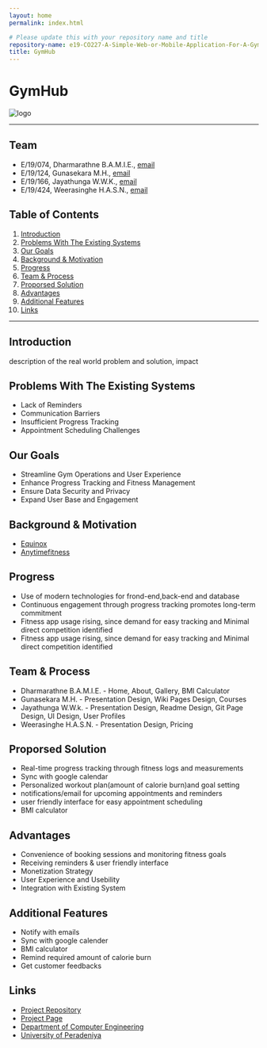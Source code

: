 ```yaml
---  
layout: home
permalink: index.html

# Please update this with your repository name and title
repository-name: e19-CO227-A-Simple-Web-or-Mobile-Application-For-A-Gym
title: GymHub
---
```


[comment]: # "This is the standard layout for the project, but you can clean this and use your own template"

# GymHub
![logo](https://github.com/cepdnaclk/e19-CO227-A-Simple-Web-or-Mobile-Application-For-A-Gym/assets/111074993/f1c64a2a-440f-41b6-b325-4cd0a99105ce)

---

<!-- 
This is a sample image, to show how to add images to your page. To learn more options, please refer [this](https://projects.ce.pdn.ac.lk/docs/faq/how-to-add-an-image/)

![Sample Image](./images/sample.png)
 -->

## Team
-  E/19/074, Dharmarathne B.A.M.I.E., [email](mailto:e19074@eng.pdn.ac.lk)
-  E/19/124, Gunasekara M.H., [email](mailto:e19124@eng.pdn.ac.lk)
-  E/19/166, Jayathunga W.W.K., [email](mailto:e19166@eng.pdn.ac.lk)
-  E/19/424, Weerasinghe H.A.S.N., [email](mailto:e19424@eng.pdn.ac.lk)

## Table of Contents
1. [Introduction](#introduction)
2. [Problems With The Existing Systems](#problems_with_the_existing_systems)
3. [Our Goals](#our_goal)
4. [Background & Motivation](#background_&_motivation)
5. [Progress](#progress)
6. [Team & Process](#team_&_process)
7. [Proporsed Solution](#proporsed_solution)
8. [Advantages](#advantages)
9. [Additional Features](#additional_features)
10. [Links](#links)

---

## Introduction

 description of the real world problem and solution, impact

## Problems With The Existing Systems

- Lack of Reminders
- Communication Barriers
- Insufficient Progress Tracking
- Appointment Scheduling Challenges

## Our Goals

- Streamline Gym Operations and User Experience
- Enhance Progress Tracking and Fitness Management
- Ensure Data Security and Privacy
- Expand User Base and Engagement

## Background & Motivation

- [Equinox](https://www.equinox.com/)
- [Anytimefitness](https://www.anytimefitness.com/)

## Progress

- Use of modern technologies for frond-end,back-end and database
- Continuous engagement through progress tracking promotes long-term commitment
- Fitness app usage rising, since  demand  for easy tracking and Minimal direct competition identified
- Fitness app usage rising, since  demand  for easy tracking and Minimal direct competition identified

## Team & Process

- Dharmarathne B.A.M.I.E. - Home, About, Gallery, BMI Calculator
- Gunasekara M.H.         - Presentation Design, Wiki Pages Design, Courses
- Jayathunga W.W.k.       - Presentation Design, Readme Design, Git Page Design, UI Design, User Profiles
- Weerasinghe H.A.S.N.    - Presentation Design, Pricing

## Proporsed Solution

- Real-time progress tracking through fitness logs and measurements
- Sync with google calendar
- Personalized workout plan(amount of calorie burn)and goal setting
- notifications/email for upcoming appointments and reminders
- user friendly  interface for easy appointment scheduling
- BMI calculator

## Advantages

- Convenience of booking sessions and monitoring fitness goals
- Receiving reminders & user friendly interface
- Monetization Strategy
- User Experience and Usebility
- Integration with Existing System

## Additional Features

- Notify with emails
- Sync with google calender
- BMI calculator
- Remind required amount of calorie burn
- Get customer feedbacks

## Links

- [Project Repository](https://github.com/cepdnaclk/e19-CO227-A-Simple-Web-or-Mobile-Application-For-A-Gym)
- [Project Page](https://cepdnaclk.github.io/e19-CO227-A-Simple-Web-or-Mobile-Application-For-A-Gym/)
- [Department of Computer Engineering](http://www.ce.pdn.ac.lk/)
- [University of Peradeniya](https://eng.pdn.ac.lk/)


[//]: # (Please refer this to learn more about Markdown syntax)
[//]: # (https://github.com/adam-p/markdown-here/wiki/Markdown-Cheatsheet)
